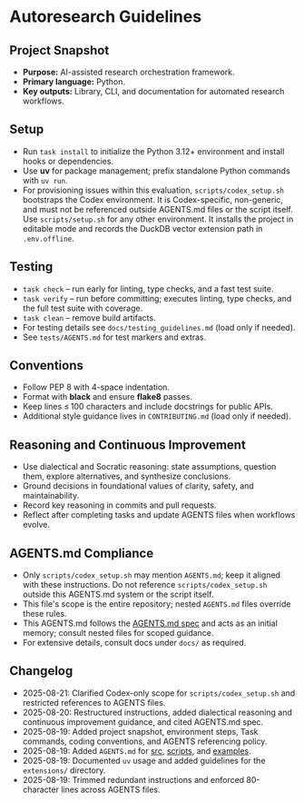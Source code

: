# Autoresearch Guidelines

## Project Snapshot
- **Purpose:** AI-assisted research orchestration framework.
- **Primary language:** Python.
- **Key outputs:** Library, CLI, and documentation for automated research
  workflows.

## Setup
- Run `task install` to initialize the Python 3.12+ environment and install
  hooks or dependencies.
- Use **uv** for package management; prefix standalone Python commands with
  `uv run`.
- For provisioning issues within this evaluation, `scripts/codex_setup.sh`
  bootstraps the Codex environment. It is Codex-specific, non-generic, and
  must not be referenced outside AGENTS.md files or the script itself. Use
  `scripts/setup.sh` for any other environment. It installs the project in
  editable mode and records the DuckDB vector extension path in `.env.offline`.

## Testing
- `task check` – run early for linting, type checks, and a fast test suite.
- `task verify` – run before committing; executes linting, type checks, and
  the full test suite with coverage.
- `task clean` – remove build artifacts.
- For testing details see `docs/testing_guidelines.md` (load only if needed).
- See `tests/AGENTS.md` for test markers and extras.

## Conventions
- Follow PEP 8 with 4-space indentation.
- Format with **black** and ensure **flake8** passes.
- Keep lines ≤ 100 characters and include docstrings for public APIs.
- Additional style guidance lives in `CONTRIBUTING.md` (load only if needed).

## Reasoning and Continuous Improvement
- Use dialectical and Socratic reasoning: state assumptions, question them,
  explore alternatives, and synthesize conclusions.
- Ground decisions in foundational values of clarity, safety, and
  maintainability.
- Record key reasoning in commits and pull requests.
- Reflect after completing tasks and update AGENTS files when workflows
  evolve.

## AGENTS.md Compliance
- Only `scripts/codex_setup.sh` may mention `AGENTS.md`; keep it aligned with
  these instructions. Do not reference `scripts/codex_setup.sh` outside this
  AGENTS.md system or the script itself.
- This file's scope is the entire repository; nested `AGENTS.md` files override
  these rules.
- This AGENTS.md follows the [AGENTS.md spec](https://gist.github.com) and acts
  as an initial memory; consult nested files for scoped guidance.
- For extensive details, consult docs under `docs/` as required.

## Changelog
- 2025-08-21: Clarified Codex-only scope for `scripts/codex_setup.sh` and
  restricted references to AGENTS files.
- 2025-08-20: Restructured instructions, added dialectical reasoning and
  continuous improvement guidance, and cited AGENTS.md spec.
- 2025-08-19: Added project snapshot, environment steps, Task commands,
  coding conventions, and AGENTS referencing policy.
- 2025-08-19: Added `AGENTS.md` for [src](src/AGENTS.md),
  [scripts](scripts/AGENTS.md), and [examples](examples/AGENTS.md).
- 2025-08-19: Documented `uv` usage and added guidelines for the
  `extensions/` directory.
- 2025-08-19: Trimmed redundant instructions and enforced 80-character lines
  across AGENTS files.


